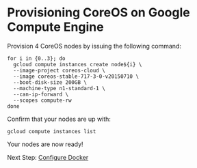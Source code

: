 # Provisioning CoreOS on Google Compute Engine

Provision 4 CoreOS nodes by issuing the following command:

```
for i in {0..3}; do
  gcloud compute instances create node${i} \
  --image-project coreos-cloud \
  --image coreos-stable-717-3-0-v20150710 \
  --boot-disk-size 200GB \
  --machine-type n1-standard-1 \
  --can-ip-forward \
  --scopes compute-rw
done
```

Confirm that your nodes are up with:

`gcloud compute instances list`

Your nodes are now ready!

Next Step: [Configure Docker](docker.md)
